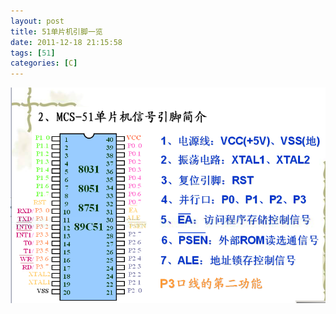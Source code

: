 ```yaml
---
layout: post
title: 51单片机引脚一览
date: 2011-12-18 21:15:58
tags: [51]
categories: [C]
---
```

![Image](/images/2011-12-18-51-01.jpg)
